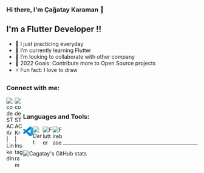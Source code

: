 ### Hi there, I'm Çağatay Karaman  👋



## I'm a Flutter Developer !!

- 🔭 I just practicing everyday
- 🌱 I’m currently learning Flutter 
- 👯 I’m looking to collaborate with other company
- 🥅 2022 Goals: Contribute more to Open Source projects
- ⚡ Fun fact: I love to draw

### Connect with me:


[<img align="left" alt="codeSTACKr | LinkedIn" width="22px" src="https://www.ai-expo.net/europe/wp-content/uploads/2020/04/linkedlinkedinlogosocialicon-1320191784782940875.png" />][linkedin]
[<img align="left" alt="codeSTACKr | Instagram" width="22px" src="https://upload.wikimedia.org/wikipedia/commons/e/e7/Instagram_logo_2016.svg" />][instagram]

<br />

### Languages and Tools:

<img align="left" alt="Visual Studio Code" width="26px" src="https://raw.githubusercontent.com/github/explore/80688e429a7d4ef2fca1e82350fe8e3517d3494d/topics/visual-studio-code/visual-studio-code.png" />
<img align="left" alt="Dart" width="26px" src="https://upload.wikimedia.org/wikipedia/commons/7/7e/Dart-logo.png" />
<img align="left" alt="Flutter" width="26px" src="https://iconape.com/wp-content/files/vg/61804/png/flutter.png" />
<img align="left" alt="Firebase" width="26px" src="https://www.google.com/url?sa=i&url=https%3A%2F%2Fseeklogo.com%2Fvector-logo%2F285376%2Ffirebase&psig=AOvVaw1sEypstgjp3BhnOZWeLByV&ust=1642686936115000&source=images&cd=vfe&ved=0CAsQjRxqFwoTCNDVk-z7vfUCFQAAAAAdAAAAABAD" />

<br />
<br />




 
---
<img align="left" alt="Cagatay's GitHub stats" src="https://github-readme-stats.vercel.app/api?username=ckaraman&show_icons=true&hide_border=true&theme=radical" />





[instagram]: https://instagram.com/flutt.code.ter?r=nametag
[linkedin]: www.linkedin.com/in/çağatay-karaman

